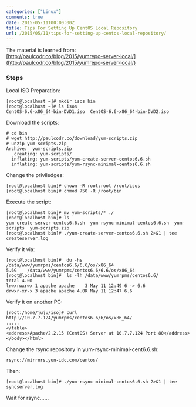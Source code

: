 ```yaml
---
categories: ["Linux"]
comments: true
date: 2015-05-11T00:00:00Z
title: Tips For Setting Up CentOS Local Repository
url: /2015/05/11/tips-for-setting-up-centos-local-repository/
---
```


The material is learned from:     
[http://paulcodr.co/blog/2015/yumrepo-server-local/](http://paulcodr.co/blog/2015/yumrepo-server-local/)     
### Steps 
Local ISO Preparation:    

```
[root@localhost ~]# mkdir isos bin
[root@localhost ~]# ls isos
CentOS-6.6-x86_64-bin-DVD1.iso  CentOS-6.6-x86_64-bin-DVD2.iso

```
Download the scripts:    

```
# cd bin
# wget http://paulcodr.co/download/yum-scripts.zip
# unzip yum-scripts.zip 
Archive:  yum-scripts.zip
   creating: yum-scripts/
  inflating: yum-scripts/yum-create-server-centos6.6.sh  
  inflating: yum-scripts/yum-rsync-minimal-centos6.6.sh  

```
Change the priviledges:    

```
[root@localhost bin]# chown -R root:root /root/isos
[root@localhost bin]# chmod 750 -R /root/bin

```
Execute the script:    

```
[root@localhost bin]# mv yum-scripts/* ./
[root@localhost bin]# ls
yum-create-server-centos6.6.sh  yum-rsync-minimal-centos6.6.sh  yum-scripts  yum-scripts.zip
[root@localhost bin]# ./yum-create-server-centos6.6.sh 2>&1 | tee createserver.log

```
Verify it via:    

```
[root@localhost bin]#  du -hs /data/www/yumrpms/centos6.6/6.6/os/x86_64
5.6G    /data/www/yumrpms/centos6.6/6.6/os/x86_64
[root@localhost bin]#  ls -lh /data/www/yumrpms/centos6.6/
total 4.0K
lrwxrwxrwx 1 apache apache    3 May 11 12:49 6 -> 6.6
drwxr-xr-x 3 apache apache 4.0K May 11 12:47 6.6

```
Verify it on another PC:    

```
[root:/home/juju/iso]# curl http://10.7.7.124/yumrpms/centos6.6/6/os/x86_64/
.....
</table>
<address>Apache/2.2.15 (CentOS) Server at 10.7.7.124 Port 80</address>
</body></html>

```
Change the rsync repository in yum-rsync-minimal-cent6.6.sh:    

```
rsync://mirrors.yun-idc.com/centos/

```
Then:    

```
[root@localhost bin]# ./yum-rsync-minimal-centos6.6.sh 2>&1 | tee syncserver.log

```
Wait for rsync......   


